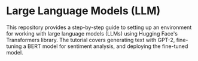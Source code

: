 # Large Language Models (LLM) 
This repository provides a step-by-step guide to setting up an environment for working with large language models (LLMs) using Hugging Face's Transformers library. The tutorial covers generating text with GPT-2, fine-tuning a BERT model for sentiment analysis, and deploying the fine-tuned model.
